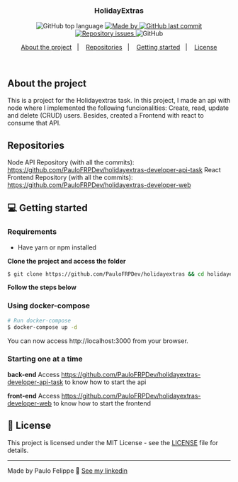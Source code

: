 <h3 align="center">
  HolidayExtras
</h3>

<p align="center">
  <img alt="GitHub top language" src="https://img.shields.io/github/languages/top/PauloFRPDev/holidayextras">

  <a href="https://www.linkedin.com/in/paulo-felippe-ribeiro-pinheiro/" target="_blank" rel="noopener noreferrer">
    <img alt="Made by" src="https://img.shields.io/badge/made%20by-Paulo%20Felippe-%23FF9000">
  </a>

  <a href="https://github.com/PauloFRPDev/holidayextras/commits/main">
    <img alt="GitHub last commit" src="https://img.shields.io/github/last-commit/PauloFRPDev/holidayextras">
  </a>

  <a href="https://github.com/PauloFRPDev/holidayextras/issues">
    <img alt="Repository issues" src="https://img.shields.io/github/issues/PauloFRPDev/holidayextras?color=%23FF9000">
  </a>

  <img alt="GitHub" src="https://img.shields.io/github/license/PauloFRPDev/holidayextras?color=%23FF9000">
</p>

<p align="center">
  <a href="#%EF%B8%8F-about-the-project">About the project</a>&nbsp;&nbsp;&nbsp;|&nbsp;&nbsp;&nbsp;
  <a href="#-repositories">Repositories</a>&nbsp;&nbsp;&nbsp;|&nbsp;&nbsp;&nbsp;
  <a href="#-getting-started">Getting started</a>&nbsp;&nbsp;&nbsp;|&nbsp;&nbsp;&nbsp;
  <a href="#-license">License</a>
</p>

</br>

## About the project

This is a project for the Holidayextras task. In this project, I made an api with node where I implemented the following funcionalities: Create, read, update and delete (CRUD) users. Besides, created a Frontend with react to consume that API.

## Repositories

Node API Repository (with all the commits): https://github.com/PauloFRPDev/holidayextras-developer-api-task
React Frontend Repository (with all the commits): https://github.com/PauloFRPDev/holidayextras-developer-web

## 💻 Getting started

### Requirements

- Have yarn or npm installed

**Clone the project and access the folder**

```bash
$ git clone https://github.com/PauloFRPDev/holidayextras && cd holidayextras
```

**Follow the steps below**

### Using docker-compose

```bash
# Run docker-compose
$ docker-compose up -d
```

You can now access http://localhost:3000 from your browser.

### Starting one at a time

**back-end**
Access https://github.com/PauloFRPDev/holidayextras-developer-api-task to know how to start the api

**front-end**
Access https://github.com/PauloFRPDev/holidayextras-developer-web to know how to start the frontend

## 📝 License

This project is licensed under the MIT License - see the [LICENSE](LICENSE) file for details.

---

Made by Paulo Felippe 👋 [See my linkedin](https://www.linkedin.com/in/paulo-felippe-ribeiro-pinheiro/)
